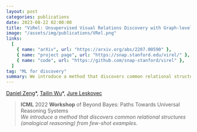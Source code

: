 ```yaml
---
layout: post
categories: publications
date: 2023-08-22 02:00:00
title: "ViRel: Unsupervised Visual Relations Discovery with Graph-level Analogy"
image: "/assets/img/publications/VRel.png"
links:
  [
    { name: "arXiv", url: "https://arxiv.org/abs/2207.00590" },
    { name: "project page", url: "https://snap.stanford.edu/virel/" },
    { name: "code", url: "https://github.com/snap-stanford/virel" },
  ]
tag: "ML for discovery"
summary: We introduce a method that discovers common relational structures (analogical reasoning) from few-shot examples.
---
```


[Daniel Zeng](https://danielzeng.com/)\*, [Tailin Wu](https://tailin.org/)\*, [Jure Leskovec](https://cs.stanford.edu/people/jure/)

> **ICML** 2022 **Workshop** of Beyond Bayes: Paths Towards Universal Reasoning Systems  
> _We introduce a method that discovers common relational structures (analogical reasoning) from few-shot examples._
